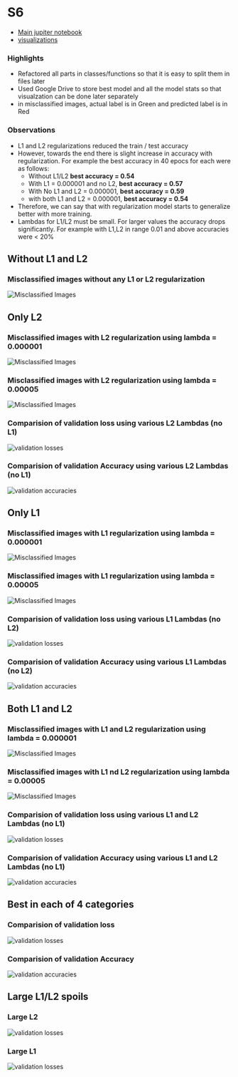 # S6

* [Main jupiter notebook](EVA04_S6.ipynb)
* [visualizations](S6_Visualizations.ipynb)

### Highlights
* Refactored all parts in classes/functions so that it is easy to split them in files later
* Used Google Drive to store best model and all the model stats so that visualzation can be done later separately
* in misclassified images, actual label is in Green and predicted label is in Red

### Observations
* L1 and L2 regularizations reduced the train / test accuracy
* However, towards the end there is slight increase in accuracy with regularization. For example the best accuracy in 40 epocs for each were as follows:
  * Without L1/L2 **best accuracy = 0.54**
  * With L1 = 0.000001 and no L2, **best accuracy =  0.57**
  * With No L1 and L2 = 0.000001, **best accuracy = 0.59**
  * with both L1 and L2 = 0.000001, **best accuracy = 0.54**
* Therefore, we can say that with regularization model starts to generalize better with more training.
* Lambdas for L1/L2 must be small. For larger values the accuracy drops significantly. For example with L1,L2 in range 0.01 and above accuracies were < 20%

## Without L1 and L2

### Misclassified images without any L1 or L2 regularization
![Misclassified Images](s6model_0_0_misclassified.png)

## Only L2

### Misclassified images with L2 regularization using lambda = 0.000001
![Misclassified Images](s6model_0_1e-06_misclassified.png)

### Misclassified images with L2 regularization using lambda = 0.00005
![Misclassified Images](s6model_0_5e-05_misclassified.png)

### Comparision of validation loss using various L2 Lambdas (no L1)
![validation losses](Validation_Loss_L2Variations.png)

### Comparision of validation Accuracy using various L2 Lambdas (no L1)
![validation accuracies](Accuracy_L2Variations.png)

## Only L1

### Misclassified images with L1 regularization using lambda = 0.000001
![Misclassified Images](s6model_1e-06_0_misclassified.png)

### Misclassified images with L1 regularization using lambda = 0.00005
![Misclassified Images](s6model_5e-05_0_misclassified.png)

### Comparision of validation loss using various L1 Lambdas (no L2)
![validation losses](Validation_Loss_L1Variations.png)

### Comparision of validation Accuracy using various L1 Lambdas (no L2)
![validation accuracies](Accuracy_L1Variations.png)

## Both L1 and L2

### Misclassified images with L1 and L2 regularization using lambda = 0.000001
![Misclassified Images](s6model_1e-06_1e-06_misclassified.png)

### Misclassified images with L1 nd L2 regularization using lambda = 0.00005
![Misclassified Images](s6model_5e-05_5e-05_misclassified.png)

### Comparision of validation loss using various L1 and L2 Lambdas (no L1)
![validation losses](Validation_Loss_L1L2Variations.png)

### Comparision of validation Accuracy using various L1 and L2 Lambdas (no L1)
![validation accuracies](Accuracy_L1L2Variations.png)

## Best in each of 4 categories

### Comparision of validation loss
![validation losses](Validation_Loss_L1L2Variations_best.png)

### Comparision of validation Accuracy
![validation accuracies](Accuracy_L1L2Variations_best.png)

## Large L1/L2 spoils

### Large L2
![validation losses](Bad_Validation_Loss_L2Variations.png)


### Large L1
![validation losses](Bad_Validation_Loss_L1Variations.png)

